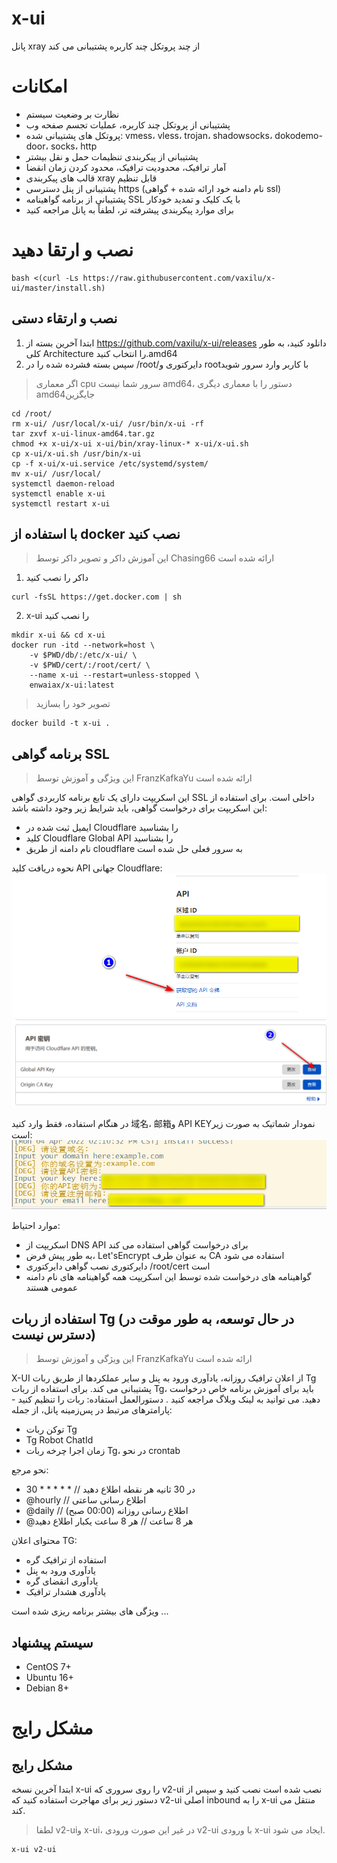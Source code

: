 # x-ui

پانل xray از چند پروتکل چند کاربره پشتیبانی می کند


# امکانات


- نظارت بر وضعیت سیستم
- پشتیبانی از پروتکل چند کاربره، عملیات تجسم صفحه وب
- پروتکل های پشتیبانی شده: vmess، vless، trojan، shadowsocks، dokodemo-door، socks، http
- پشتیبانی از پیکربندی تنظیمات حمل و نقل بیشتر
- آمار ترافیک، محدودیت ترافیک، محدود کردن زمان انقضا
- قالب های پیکربندی xray قابل تنظیم
- پشتیبانی از پنل دسترسی https (نام دامنه خود ارائه شده + گواهی ssl)
- پشتیبانی از برنامه گواهینامه SSL با یک کلیک و تمدید خودکار
- برای موارد پیکربندی پیشرفته تر، لطفاً به پانل مراجعه کنید

# نصب و ارتقا دهید


```
bash <(curl -Ls https://raw.githubusercontent.com/vaxilu/x-ui/master/install.sh)
```

## نصب و ارتقاء دستی


1. ابتدا آخرین بسته از https://github.com/vaxilu/x-ui/releases دانلود کنید، به طور کلی Architecture را انتخاب کنید.amd64
2. سپس بسته فشرده شده را در /root/دایرکتوری و rootبا کاربر وارد سرور شوید

> اگر معماری cpu سرور شما نیست amd64، دستور را با معماری دیگری amd64جایگزین



```
cd /root/
rm x-ui/ /usr/local/x-ui/ /usr/bin/x-ui -rf
tar zxvf x-ui-linux-amd64.tar.gz
chmod +x x-ui/x-ui x-ui/bin/xray-linux-* x-ui/x-ui.sh
cp x-ui/x-ui.sh /usr/bin/x-ui
cp -f x-ui/x-ui.service /etc/systemd/system/
mv x-ui/ /usr/local/
systemctl daemon-reload
systemctl enable x-ui
systemctl restart x-ui
```

## با استفاده از docker نصب کنید


> این آموزش داکر و تصویر داکر توسط Chasing66 ارائه شده است



1. داکر را نصب کنید


```shell
curl -fsSL https://get.docker.com | sh
```

2. x-ui را نصب کنید


```shell
mkdir x-ui && cd x-ui
docker run -itd --network=host \
    -v $PWD/db/:/etc/x-ui/ \
    -v $PWD/cert/:/root/cert/ \
    --name x-ui --restart=unless-stopped \
    enwaiax/x-ui:latest
```

> تصویر خود را بسازید



```shell
docker build -t x-ui .
```

## برنامه گواهی SSL


>این ویژگی و آموزش توسط FranzKafkaYu ارائه شده است



این اسکریپت دارای یک تابع برنامه کاربردی گواهی SSL داخلی است. برای استفاده از این اسکریپت برای درخواست گواهی، باید شرایط زیر وجود داشته باشد:


- ایمیل ثبت شده در Cloudflare را بشناسید
- کلید Cloudflare Global API را بشناسید
- نام دامنه از طریق cloudflare به سرور فعلی حل شده است

نحوه دریافت کلید API جهانی Cloudflare:
    ![](media/bda84fbc2ede834deaba1c173a932223.png)
    ![](media/d13ffd6a73f938d1037d0708e31433bf.png)

در هنگام استفاده، فقط وارد کنید 域名، 邮箱و API KEYنمودار شماتیک به صورت زیر است:
        ![](media/2022-04-04_141259.png)

موارد احتیاط:


- اسکریپت از DNS API برای درخواست گواهی استفاده می کند
- به طور پیش فرض، Let'sEncrypt به عنوان طرف CA استفاده می شود
- دایرکتوری نصب گواهی دایرکتوری /root/cert است
- گواهینامه های درخواست شده توسط این اسکریپت همه گواهینامه های نام دامنه عمومی هستند

## استفاده از ربات Tg (در حال توسعه، به طور موقت در دسترس نیست)


> این ویژگی و آموزش توسط FranzKafkaYu ارائه شده است



X-UI از اعلان ترافیک روزانه، یادآوری ورود به پنل و سایر عملکردها از طریق ربات Tg پشتیبانی می کند. برای استفاده از ربات Tg، باید برای آموزش برنامه خاص درخواست دهید. می توانید به لینک وبلاگ مراجعه کنید . دستورالعمل استفاده: ربات را تنظیم کنید - پارامترهای مرتبط در پس‌زمینه پانل، از جمله:



- توکن ربات Tg
- Tg Robot ChatId
- زمان اجرا چرخه ربات Tg، در نحو crontab

نحو مرجع:


- 30 * * * * * // در 30 ثانیه هر نقطه اطلاع دهید
- @hourly // اطلاع رسانی ساعتی
- @daily // اطلاع رسانی روزانه (00:00 صبح)
- @هر 8 ساعت // هر 8 ساعت یکبار اطلاع دهید

محتوای اعلان TG:


- استفاده از ترافیک گره
- یادآوری ورود به پنل
- یادآوری انقضای گره
- یادآوری هشدار ترافیک

ویژگی های بیشتر برنامه ریزی شده است ...

## سیستم پیشنهاد


- CentOS 7+
- Ubuntu 16+
- Debian 8+

# مشکل رایج


## مشکل رایج


ابتدا آخرین نسخه x-ui را روی سروری که v2-ui نصب شده است نصب کنید و سپس از دستور زیر برای مهاجرت استفاده کنید که v2-ui اصلی  inbound را به x-ui منتقل می کند.



> لطفا  v2-uiو  x-ui، در غیر این صورت ورودی v2-ui با ورودی x-ui ایجاد می شود.


```
x-ui v2-ui
```